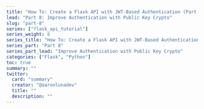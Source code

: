 ```yaml
---
title: "How To: Create a Flask API with JWT-Based Authentication (Part 8)"
lead: "Part 8: Improve Authentication with Public Key Crypto"
slug: "part-8"
series: ["flask_api_tutorial"]
series_weight: 8
series_title: "How To: Create a Flask API with JWT-Based Authentication"
series_part: "Part 8"
series_part_lead: "Improve Authentication with Public Key Crypto"
categories: ["Flask", "Python"]
toc: true
summary: ""
twitter:
  card: "summary"
  creator: "@aaronlunadev"
  title: ""
  description: ""
---
```

